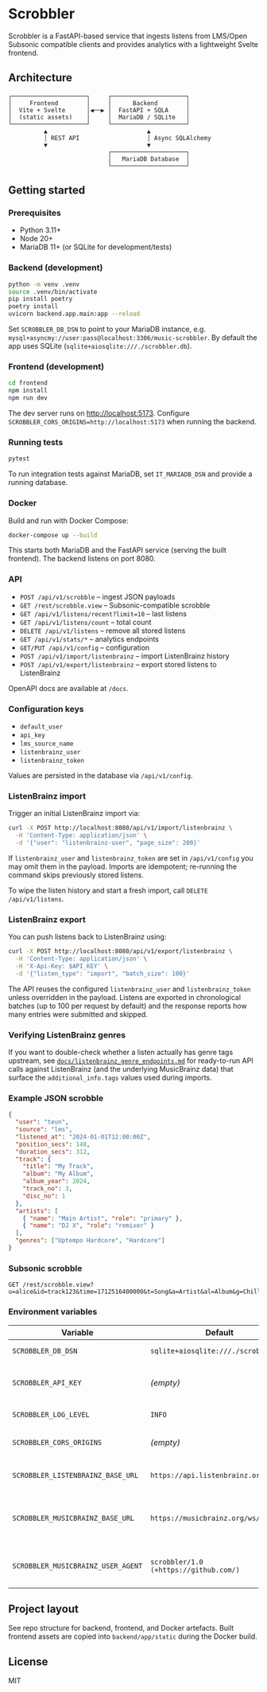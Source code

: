 # Scrobbler

Scrobbler is a FastAPI-based service that ingests listens from LMS/Open Subsonic compatible clients and provides analytics with a lightweight Svelte frontend.

## Architecture

```
┌─────────────────────┐     ┌─────────────────────┐
│     Frontend        │     │      Backend        │
│  Vite + Svelte      │◀──▶ │  FastAPI + SQLA     │
│  (static assets)    │     │  MariaDB / SQLite   │
└─────────────────────┘     └─────────────────────┘
          ▲                            ▲
          │ REST API                   │ Async SQLAlchemy
          ▼                            ▼
                            ┌─────────────────────┐
                            │   MariaDB Database  │
                            └─────────────────────┘
```

## Getting started

### Prerequisites

* Python 3.11+
* Node 20+
* MariaDB 11+ (or SQLite for development/tests)

### Backend (development)

```bash
python -m venv .venv
source .venv/bin/activate
pip install poetry
poetry install
uvicorn backend.app.main:app --reload
```

Set `SCROBBLER_DB_DSN` to point to your MariaDB instance, e.g. `mysql+asyncmy://user:pass@localhost:3306/music-scrobbler`. By default the app uses SQLite (`sqlite+aiosqlite:///./scrobbler.db`).

### Frontend (development)

```bash
cd frontend
npm install
npm run dev
```

The dev server runs on <http://localhost:5173>. Configure `SCROBBLER_CORS_ORIGINS=http://localhost:5173` when running the backend.

### Running tests

```bash
pytest
```

To run integration tests against MariaDB, set `IT_MARIADB_DSN` and provide a running database.

### Docker

Build and run with Docker Compose:

```bash
docker-compose up --build
```

This starts both MariaDB and the FastAPI service (serving the built frontend). The backend listens on port 8080.

### API

* `POST /api/v1/scrobble` – ingest JSON payloads
* `GET /rest/scrobble.view` – Subsonic-compatible scrobble
* `GET /api/v1/listens/recent?limit=10` – last listens
* `GET /api/v1/listens/count` – total count
* `DELETE /api/v1/listens` – remove all stored listens
* `GET /api/v1/stats/*` – analytics endpoints
* `GET/PUT /api/v1/config` – configuration
* `POST /api/v1/import/listenbrainz` – import ListenBrainz history
* `POST /api/v1/export/listenbrainz` – export stored listens to ListenBrainz

OpenAPI docs are available at `/docs`.

### Configuration keys

* `default_user`
* `api_key`
* `lms_source_name`
* `listenbrainz_user`
* `listenbrainz_token`

Values are persisted in the database via `/api/v1/config`.

### ListenBrainz import

Trigger an initial ListenBrainz import via:

```bash
curl -X POST http://localhost:8080/api/v1/import/listenbrainz \
  -H 'Content-Type: application/json' \
  -d '{"user": "listenbrainz-user", "page_size": 200}'
```

If `listenbrainz_user` and `listenbrainz_token` are set in `/api/v1/config` you may omit them in the payload. Imports are idempotent;
re-running the command skips previously stored listens.

To wipe the listen history and start a fresh import, call `DELETE /api/v1/listens`.

### ListenBrainz export

You can push listens back to ListenBrainz using:

```bash
curl -X POST http://localhost:8080/api/v1/export/listenbrainz \
  -H 'Content-Type: application/json' \
  -H 'X-Api-Key: $API_KEY' \
  -d '{"listen_type": "import", "batch_size": 100}'
```

The API reuses the configured `listenbrainz_user` and `listenbrainz_token` unless overridden in the payload. Listens are exported in chronological batches (up to 100 per request by default) and the response reports how many entries were submitted and skipped.

### Verifying ListenBrainz genres

If you want to double-check whether a listen actually has genre tags upstream, see [`docs/listenbrainz_genre_endpoints.md`](docs/listenbrainz_genre_endpoints.md) for ready-to-run API calls against ListenBrainz (and the underlying MusicBrainz data) that surface the `additional_info.tags` values used during imports.

### Example JSON scrobble

```json
{
  "user": "teun",
  "source": "lms",
  "listened_at": "2024-01-01T12:00:00Z",
  "position_secs": 148,
  "duration_secs": 312,
  "track": {
    "title": "My Track",
    "album": "My Album",
    "album_year": 2024,
    "track_no": 3,
    "disc_no": 1
  },
  "artists": [
    { "name": "Main Artist", "role": "primary" },
    { "name": "DJ X", "role": "remixer" }
  ],
  "genres": ["Uptempo Hardcore", "Hardcore"]
}
```

### Subsonic scrobble

```
GET /rest/scrobble.view?u=alice&id=track123&time=1712516400000&t=Song&a=Artist&al=Album&g=Chill
```

### Environment variables

| Variable | Default | Description |
| --- | --- | --- |
| `SCROBBLER_DB_DSN` | `sqlite+aiosqlite:///./scrobbler.db` | Database DSN |
| `SCROBBLER_API_KEY` | *(empty)* | Optional API key to require via `X-Api-Key` |
| `SCROBBLER_LOG_LEVEL` | `INFO` | Logging level |
| `SCROBBLER_CORS_ORIGINS` | *(empty)* | Comma separated origins |
| `SCROBBLER_LISTENBRAINZ_BASE_URL` | `https://api.listenbrainz.org/1` | ListenBrainz API endpoint |
| `SCROBBLER_MUSICBRAINZ_BASE_URL` | `https://musicbrainz.org/ws/2` | MusicBrainz API endpoint for fallback tags |
| `SCROBBLER_MUSICBRAINZ_USER_AGENT` | `scrobbler/1.0 (+https://github.com/)` | User agent for MusicBrainz requests |

## Project layout

See repo structure for backend, frontend, and Docker artefacts. Built frontend assets are copied into `backend/app/static` during the Docker build.

## License

MIT
